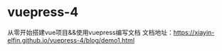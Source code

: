 # vuepress-4
从零开始搭建vue项目&amp;&amp;使用vuepress编写文档
文档地址：https://xiayin-elfin.github.io/vuepress-4/blog/demo1.html
